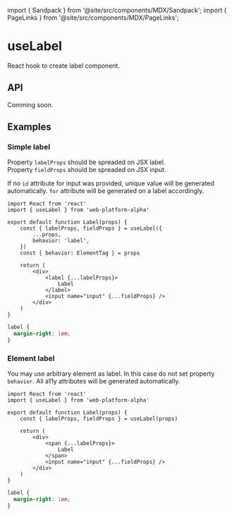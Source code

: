 import { Sandpack } from '@site/src/components/MDX/Sandpack';
import { PageLinks } from '@site/src/components/MDX/PageLinks';

# useLabel

<PageLinks
  github="https://github.com/use-platform/use-platform/tree/master/src/semantic/label"
  storybook="https://use-platform.github.io/use-platform/?path=/story/semantic-label--default"
/>

React hook to create label component.

## API

Comming soon.

## Examples

### Simple label

Property `labelProps` should be spreaded on JSX label.<br/>
Property `fieldProps` should be spreaded on JSX input.

If no `id` attribute for input was provided, unique value will be generated automatically. `for` attribute will be generated on a label accordingly.

<Sandpack>

```tsx
import React from 'react'
import { useLabel } from 'web-platform-alpha'

export default function Label(props) {
    const { labelProps, fieldProps } = useLabel({
        ...props,
        behavior: 'label',
    })
    const { behavior: ElementTag } = props

    return (
        <div>
            <label {...labelProps}>
                Label
            </label>
            <input name="input" {...fieldProps} />
        </div>
    )
}
```

```css
label {
  margin-right: 1em;
}
```
</Sandpack>

### Element label

You may use arbitrary element as label. In this case do not set property `behavior`. All a11y attributes will be generated automatically.

<Sandpack>

```tsx
import React from 'react'
import { useLabel } from 'web-platform-alpha'

export default function Label(props) {
    const { labelProps, fieldProps } = useLabel(props)

    return (
        <div>
            <span {...labelProps}>
                Label
            </span>
            <input name="input" {...fieldProps} />
        </div>
    )
}
```

```css
label {
  margin-right: 1em;
}
```
</Sandpack>

